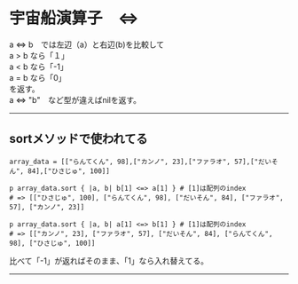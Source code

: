# 宇宙船演算子　<=>
a <=> b　では左辺（a）と右辺(b)を比較して    
a > b なら「１」   
a < b なら「-1」    
a = b なら「0」   
を返す。  
a <=> "b"　など型が違えばnilを返す。
***

## sortメソッドで使われてる
~~~
array_data = [["らんてくん", 98],["カンノ", 23],["ファラオ", 57],["だいそん", 84],["ひさじゅ", 100]]

p array_data.sort { |a, b| b[1] <=> a[1] } # [1]は配列のindex
# => [["ひさじゅ", 100], ["らんてくん", 98], ["だいそん", 84], ["ファラオ", 57], ["カンノ", 23]]

p array_data.sort { |a, b| a[1] <=> b[1] } # [1]は配列のindex
# => [["カンノ", 23], ["ファラオ", 57], ["だいそん", 84], ["らんてくん", 98], ["ひさじゅ", 100]]
~~~
比べて「-1」が返ればそのまま、「1」なら入れ替えてる。
***
